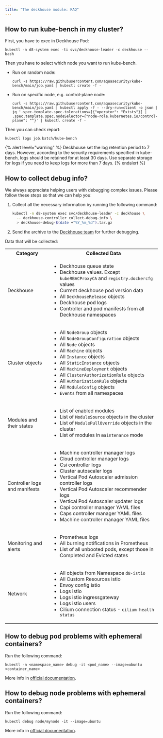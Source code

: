 ```yaml
---
title: "The deckhouse module: FAQ"
---
```


## How to run kube-bench in my cluster?

First, you have to exec in Deckhouse Pod:

```shell
kubectl -n d8-system exec -ti svc/deckhouse-leader -c deckhouse -- bash
```

Then you have to select which node you want to run kube-bench.

* Run on random node:

  ```shell
  curl -s https://raw.githubusercontent.com/aquasecurity/kube-bench/main/job.yaml | kubectl create -f -
  ```

* Run on specific node, e.g. control-plane node:

  ```shell
  curl -s https://raw.githubusercontent.com/aquasecurity/kube-bench/main/job.yaml | kubectl apply -f - --dry-run=client -o json | jq '.spec.template.spec.tolerations=[{"operator": "Exists"}] | .spec.template.spec.nodeSelector={"node-role.kubernetes.io/control-plane": ""}' | kubectl create -f -
  ```

Then you can check report:

```shell
kubectl logs job.batch/kube-bench
```

{% alert level="warning" %}
Deckhouse set the log retention period to 7 days. However, according to the security requirements specified in kube-bench, logs should be retained for at least 30 days. Use separate storage for logs if you need to keep logs for more than 7 days.
{% endalert %}

## How to collect debug info?

We always appreciate helping users with debugging complex issues. Please follow these steps so that we can help you:

1. Collect all the necessary information by running the following command:

   ```sh
   kubectl -n d8-system exec svc/deckhouse-leader -c deckhouse \
     -- deckhouse-controller collect-debug-info \
     > deckhouse-debug-$(date +"%Y_%m_%d").tar.gz
   ```

2. Send the archive to the [Deckhouse team](https://github.com/deckhouse/deckhouse/issues/new/choose) for further debugging.

Data that will be collected:

<table>
    <tr>
        <th>Category</th>
        <th>Collected Data</th>
    </tr>
    <tr>
        <td>Deckhouse</td>
        <td>
            <ul>
                <li>Deckhouse queue state</li>
                <li>Deckhouse values. Except <code>kubeRBACProxyCA</code> and <code>registry.dockercfg</code> values</li>
                <li>Current deckhouse pod version data</li>
                <li>All <code>DeckhouseRelease</code> objects</li>
                <li>Deckhouse pod logs</li>
                <li>Controller and pod manifests from all Deckhouse namespaces</li>
            </ul>
        </td>
    </tr>
    <tr>
        <td>Cluster objects</td>
        <td>
            <ul>
                <li>All <code>NodeGroup</code> objects</li>
                <li>All <code>NodeGroupConfiguration</code> objects</li>
                <li>All <code>Node</code> objects</li>
                <li>All <code>Machine</code> objects</li>
                <li>All <code>Instance</code> objects</li>
                <li>All <code>StaticInstance</code> objects</li>
                <li>All <code>MachineDeployment</code> objects</li>
                <li>All <code>ClusterAuthorizationRule</code> objects</li>
                <li>All <code>AuthorizationRule</code> objects</li>
                <li>All <code>ModuleConfig</code> objects</li>
                <li><code>Events</code> from all namespaces</li>
            </ul>
        </td>
    </tr>
    <tr>
        <td>Modules and their states</td>
        <td>
            <ul>
                <li>List of enabled modules</li>
                <li>List of <code>ModuleSource</code> objects in the cluster</li>
                <li>List of <code>ModulePullOverride</code> objects in the cluster</li>
                <li>List of modules in <code>maintenance</code> mode</li>
            </ul>
        </td>
    </tr>
    <tr>
        <td>Controller logs and manifests</td>
        <td>
            <ul>
                <li>Machine controller manager logs</li>
                <li>Cloud controller manager logs</li>
                <li>Csi controller logs</li>
                <li>Cluster autoscaler logs</li>
                <li>Vertical Pod Autoscaler admission controller logs</li>
                <li>Vertical Pod Autoscaler recommender logs</li>
                <li>Vertical Pod Autoscaler updater logs</li>
                <li>Capi controller manager YAML files</li>
                <li>Caps controller manager YAML files</li>
                <li>Machine controller manager YAML files</li>
            </ul>
        </td>
    </tr>
    <tr>
        <td>Monitoring and alerts</td>
        <td>
            <ul>
                <li>Prometheus logs</li>
                <li>All burning notifications in Prometheus</li>
                <li>List of all unbooted pods, except those in Completed and Evicted states</li>
            </ul>
        </td>
    </tr>
    <tr>
        <td>Network</td>
        <td>
            <ul>
                <li>All objects from Namespace <code>d8-istio</code></li>
                <li>All Custom Resources istio</li>
                <li>Envoy config istio</li>
                <li>Logs istio</li>
                <li>Logs istio ingressgateway</li>
                <li>Logs istio users</li>
                <li>Cilium connection status - <code>cilium health status</code></li>
            </ul>
        </td>
    </tr>
</table>

## How to debug pod problems with ephemeral containers?

Run the following command:

```shell
kubectl -n <namespace_name> debug -it <pod_name> --image=ubuntu <container_name>
```

More info in [official documentation](https://kubernetes.io/docs/tasks/debug/debug-application/debug-running-pod/#ephemeral-container).

## How to debug node problems with ephemeral containers?

Run the following command:

```shell
kubectl debug node/mynode -it --image=ubuntu
```

More info in [official documentation](https://kubernetes.io/docs/tasks/debug/debug-application/debug-running-pod/#node-shell-session).
